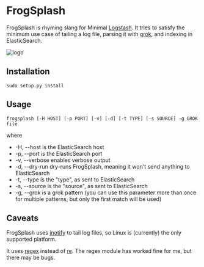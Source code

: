 FrogSplash
==========

FrogSplash is rhyming slang for Minimal [Logstash](http://www.logstash.net).
It tries to satisfy the minimum use case of tailing a log file, parsing it with
[grok](http://code.google.com/p/semicomplete/wiki/GrokConcepts), and indexing in 
ElasticSearch.

![logo](https://raw.github.com/andreasjansson/frogsplash/master/logo.png)

Installation
------------

    sudo setup.py install

Usage
-----

    frogsplash [-H HOST] [-p PORT] [-v] [-d] [-t TYPE] [-s SOURCE] -g GROK file

where

 * -H, --host is the ElasticSearch host
 * -p, --port is the ElasticSearch port
 * -v, --verbose enables verbose output
 * -d, --dry-run dry-runs FrogSplash, meaning it won't send anything to ElasticSearch
 * -t, --type is the "type", as sent to ElasticSearch
 * -s, --source is the "source", as sent to ElasticSearch
 * -g, --grok is a grok pattern (you can use this parameter more than once for multiple patterns, but only the first match will be used)

Caveats
-------

FrogSplash uses [inotify](https://github.com/seb-m/pyinotify/wiki) to tail
log files, so Linux is (currently) the only supported platform.

It uses [regex](https://pypi.python.org/pypi/regex) instead of [re](http://docs.python.org/2/library/re.html). The regex module has worked fine for me, but there may be bugs.
